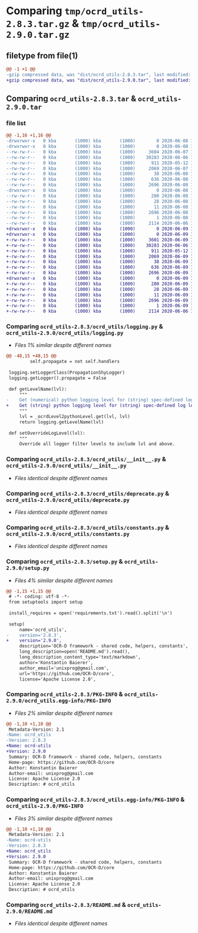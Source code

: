 # Comparing `tmp/ocrd_utils-2.8.3.tar.gz` & `tmp/ocrd_utils-2.9.0.tar.gz`

## filetype from file(1)

```diff
@@ -1 +1 @@
-gzip compressed data, was "dist/ocrd_utils-2.8.3.tar", last modified: Mon Jun  8 16:56:33 2020, max compression
+gzip compressed data, was "dist/ocrd_utils-2.9.0.tar", last modified: Tue Jun  9 17:33:29 2020, max compression
```

## Comparing `ocrd_utils-2.8.3.tar` & `ocrd_utils-2.9.0.tar`

### file list

```diff
@@ -1,16 +1,16 @@
-drwxrwxr-x   0 kba       (1000) kba       (1000)        0 2020-06-08 16:56:33.000000 ocrd_utils-2.8.3/
-drwxrwxr-x   0 kba       (1000) kba       (1000)        0 2020-06-08 16:56:33.000000 ocrd_utils-2.8.3/ocrd_utils/
--rw-rw-r--   0 kba       (1000) kba       (1000)     3604 2020-06-07 13:19:20.000000 ocrd_utils-2.8.3/ocrd_utils/logging.py
--rw-rw-r--   0 kba       (1000) kba       (1000)    30283 2020-06-06 19:26:51.000000 ocrd_utils-2.8.3/ocrd_utils/__init__.py
--rw-rw-r--   0 kba       (1000) kba       (1000)      911 2020-05-12 11:01:01.000000 ocrd_utils-2.8.3/ocrd_utils/deprecate.py
--rw-rw-r--   0 kba       (1000) kba       (1000)     2069 2020-06-07 19:05:48.000000 ocrd_utils-2.8.3/ocrd_utils/constants.py
--rw-rw-r--   0 kba       (1000) kba       (1000)       38 2020-06-08 16:56:33.000000 ocrd_utils-2.8.3/setup.cfg
--rw-rw-r--   0 kba       (1000) kba       (1000)      636 2020-06-08 16:54:29.000000 ocrd_utils-2.8.3/setup.py
--rw-rw-r--   0 kba       (1000) kba       (1000)     2696 2020-06-08 16:56:33.000000 ocrd_utils-2.8.3/PKG-INFO
-drwxrwxr-x   0 kba       (1000) kba       (1000)        0 2020-06-08 16:56:33.000000 ocrd_utils-2.8.3/ocrd_utils.egg-info/
--rw-rw-r--   0 kba       (1000) kba       (1000)      280 2020-06-08 16:56:32.000000 ocrd_utils-2.8.3/ocrd_utils.egg-info/SOURCES.txt
--rw-rw-r--   0 kba       (1000) kba       (1000)       28 2020-06-08 16:56:32.000000 ocrd_utils-2.8.3/ocrd_utils.egg-info/requires.txt
--rw-rw-r--   0 kba       (1000) kba       (1000)       11 2020-06-08 16:56:32.000000 ocrd_utils-2.8.3/ocrd_utils.egg-info/top_level.txt
--rw-rw-r--   0 kba       (1000) kba       (1000)     2696 2020-06-08 16:56:32.000000 ocrd_utils-2.8.3/ocrd_utils.egg-info/PKG-INFO
--rw-rw-r--   0 kba       (1000) kba       (1000)        1 2020-06-08 16:56:32.000000 ocrd_utils-2.8.3/ocrd_utils.egg-info/dependency_links.txt
--rw-rw-r--   0 kba       (1000) kba       (1000)     2114 2020-06-06 19:26:51.000000 ocrd_utils-2.8.3/README.md
+drwxrwxr-x   0 kba       (1000) kba       (1000)        0 2020-06-09 17:33:29.000000 ocrd_utils-2.9.0/
+drwxrwxr-x   0 kba       (1000) kba       (1000)        0 2020-06-09 17:33:29.000000 ocrd_utils-2.9.0/ocrd_utils/
+-rw-rw-r--   0 kba       (1000) kba       (1000)     3601 2020-06-09 17:08:17.000000 ocrd_utils-2.9.0/ocrd_utils/logging.py
+-rw-rw-r--   0 kba       (1000) kba       (1000)    30283 2020-06-06 19:26:51.000000 ocrd_utils-2.9.0/ocrd_utils/__init__.py
+-rw-rw-r--   0 kba       (1000) kba       (1000)      911 2020-05-12 11:01:01.000000 ocrd_utils-2.9.0/ocrd_utils/deprecate.py
+-rw-rw-r--   0 kba       (1000) kba       (1000)     2069 2020-06-09 13:50:15.000000 ocrd_utils-2.9.0/ocrd_utils/constants.py
+-rw-rw-r--   0 kba       (1000) kba       (1000)       38 2020-06-09 17:33:29.000000 ocrd_utils-2.9.0/setup.cfg
+-rw-rw-r--   0 kba       (1000) kba       (1000)      636 2020-06-09 17:30:26.000000 ocrd_utils-2.9.0/setup.py
+-rw-rw-r--   0 kba       (1000) kba       (1000)     2696 2020-06-09 17:33:29.000000 ocrd_utils-2.9.0/PKG-INFO
+drwxrwxr-x   0 kba       (1000) kba       (1000)        0 2020-06-09 17:33:29.000000 ocrd_utils-2.9.0/ocrd_utils.egg-info/
+-rw-rw-r--   0 kba       (1000) kba       (1000)      280 2020-06-09 17:33:29.000000 ocrd_utils-2.9.0/ocrd_utils.egg-info/SOURCES.txt
+-rw-rw-r--   0 kba       (1000) kba       (1000)       28 2020-06-09 17:33:29.000000 ocrd_utils-2.9.0/ocrd_utils.egg-info/requires.txt
+-rw-rw-r--   0 kba       (1000) kba       (1000)       11 2020-06-09 17:33:29.000000 ocrd_utils-2.9.0/ocrd_utils.egg-info/top_level.txt
+-rw-rw-r--   0 kba       (1000) kba       (1000)     2696 2020-06-09 17:33:29.000000 ocrd_utils-2.9.0/ocrd_utils.egg-info/PKG-INFO
+-rw-rw-r--   0 kba       (1000) kba       (1000)        1 2020-06-09 17:33:29.000000 ocrd_utils-2.9.0/ocrd_utils.egg-info/dependency_links.txt
+-rw-rw-r--   0 kba       (1000) kba       (1000)     2114 2020-06-06 19:26:51.000000 ocrd_utils-2.9.0/README.md
```

### Comparing `ocrd_utils-2.8.3/ocrd_utils/logging.py` & `ocrd_utils-2.9.0/ocrd_utils/logging.py`

 * *Files 1% similar despite different names*

```diff
@@ -48,15 +48,15 @@
         self.propagate = not self.handlers
 
 logging.setLoggerClass(PropagationShyLogger)
 logging.getLogger().propagate = False
 
 def getLevelName(lvl):
     """
-    Get (numerical) python logging level for (string) spec-defined log level name.
+    Get (string) python logging level for (string) spec-defined log level name.
     """
     lvl = _ocrdLevel2pythonLevel.get(lvl, lvl)
     return logging.getLevelName(lvl)
 
 def setOverrideLogLevel(lvl):
     """
     Override all logger filter levels to include lvl and above.
```

### Comparing `ocrd_utils-2.8.3/ocrd_utils/__init__.py` & `ocrd_utils-2.9.0/ocrd_utils/__init__.py`

 * *Files identical despite different names*

### Comparing `ocrd_utils-2.8.3/ocrd_utils/deprecate.py` & `ocrd_utils-2.9.0/ocrd_utils/deprecate.py`

 * *Files identical despite different names*

### Comparing `ocrd_utils-2.8.3/ocrd_utils/constants.py` & `ocrd_utils-2.9.0/ocrd_utils/constants.py`

 * *Files identical despite different names*

### Comparing `ocrd_utils-2.8.3/setup.py` & `ocrd_utils-2.9.0/setup.py`

 * *Files 4% similar despite different names*

```diff
@@ -1,15 +1,15 @@
 # -*- coding: utf-8 -*-
 from setuptools import setup
 
 install_requires = open('requirements.txt').read().split('\n')
 
 setup(
     name='ocrd_utils',
-    version='2.8.3',
+    version='2.9.0',
     description='OCR-D framework - shared code, helpers, constants',
     long_description=open('README.md').read(),
     long_description_content_type='text/markdown',
     author='Konstantin Baierer',
     author_email='unixprog@gmail.com',
     url='https://github.com/OCR-D/core',
     license='Apache License 2.0',
```

### Comparing `ocrd_utils-2.8.3/PKG-INFO` & `ocrd_utils-2.9.0/ocrd_utils.egg-info/PKG-INFO`

 * *Files 2% similar despite different names*

```diff
@@ -1,10 +1,10 @@
 Metadata-Version: 2.1
-Name: ocrd_utils
-Version: 2.8.3
+Name: ocrd-utils
+Version: 2.9.0
 Summary: OCR-D framework - shared code, helpers, constants
 Home-page: https://github.com/OCR-D/core
 Author: Konstantin Baierer
 Author-email: unixprog@gmail.com
 License: Apache License 2.0
 Description: # ocrd_utils
```

### Comparing `ocrd_utils-2.8.3/ocrd_utils.egg-info/PKG-INFO` & `ocrd_utils-2.9.0/PKG-INFO`

 * *Files 3% similar despite different names*

```diff
@@ -1,10 +1,10 @@
 Metadata-Version: 2.1
-Name: ocrd-utils
-Version: 2.8.3
+Name: ocrd_utils
+Version: 2.9.0
 Summary: OCR-D framework - shared code, helpers, constants
 Home-page: https://github.com/OCR-D/core
 Author: Konstantin Baierer
 Author-email: unixprog@gmail.com
 License: Apache License 2.0
 Description: # ocrd_utils
```

### Comparing `ocrd_utils-2.8.3/README.md` & `ocrd_utils-2.9.0/README.md`

 * *Files identical despite different names*

